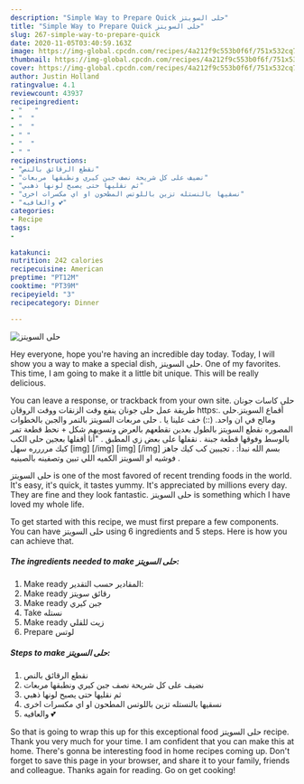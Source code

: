 ```yaml
---
description: "Simple Way to Prepare Quick حلى السويتز"
title: "Simple Way to Prepare Quick حلى السويتز"
slug: 267-simple-way-to-prepare-quick
date: 2020-11-05T03:40:59.163Z
image: https://img-global.cpcdn.com/recipes/4a212f9c553b0f6f/751x532cq70/الصورة-الرئيسية-لوصفةحلى-السويتز.jpg
thumbnail: https://img-global.cpcdn.com/recipes/4a212f9c553b0f6f/751x532cq70/الصورة-الرئيسية-لوصفةحلى-السويتز.jpg
cover: https://img-global.cpcdn.com/recipes/4a212f9c553b0f6f/751x532cq70/الصورة-الرئيسية-لوصفةحلى-السويتز.jpg
author: Justin Holland
ratingvalue: 4.1
reviewcount: 43937
recipeingredient:
- "   "
- "  "
- "  "
- " "
- "  "
- " "
recipeinstructions:
- "نقطع الرقائق بالنص"
- "نضيف على كل شريحة نصف جبن كيري ونطبقها مربعات"
- "ثم نقليها حتى يصبح لونها ذهبي"
- "نسقيها بالنستله تزين باللوتس المطحون او اي مكسرات اخرى"
- "والعافيه 💕"
categories:
- Recipe
tags:
- 

katakunci:  
nutrition: 242 calories
recipecuisine: American
preptime: "PT12M"
cooktime: "PT39M"
recipeyield: "3"
recipecategory: Dinner

---
```



![حلى السويتز](https://img-global.cpcdn.com/recipes/4a212f9c553b0f6f/751x532cq70/الصورة-الرئيسية-لوصفةحلى-السويتز.jpg)

Hey everyone, hope you're having an incredible day today. Today, I will show you a way to make a special dish, حلى السويتز. One of my favorites. This time, I am going to make it a little bit unique. This will be really delicious.

You can leave a response, or trackback from your own site. حلى كاسات جونان طريقة عمل حلى جونان ينفع وقت الزنقات ووقت الروقان https:. أقماع السويتز.حلى ومالح في ان واحد. (::) خف علينا يا . حلى مربعات السويتز بالتمر والجبن بالخطوات المصوره نقطع السويتز بالطول بعدين نقطعهم بالعرض ونسويهم شكل + نحط قطعة تمر بالوسط وفوقها قطعة جبنة . نقفلها على بعض زي المطبق . &#34;أنا أقفلها بعجين حلى الكب كيك مرررره سهل [img] [/img] [img] [/img] بسم الله نبدأ: . تجيبين كب كيك جاهز فوشيه او السويتز الكميه اللي تبين وتصفينه بالصينيه .

حلى السويتز is one of the most favored of recent trending foods in the world. It's easy, it's quick, it tastes yummy. It's appreciated by millions every day. They are fine and they look fantastic. حلى السويتز is something which I have loved my whole life.


To get started with this recipe, we must first prepare a few components. You can have حلى السويتز using 6 ingredients and 5 steps. Here is how you can achieve that.

<!--inarticleads1-->

##### The ingredients needed to make حلى السويتز:

1. Make ready  المقادير حسب التقدير:
1. Make ready  رقائق سويتز
1. Make ready  جبن كيري
1. Take  نستله
1. Make ready  زيت للقلي
1. Prepare  لوتس




<!--inarticleads2-->

##### Steps to make حلى السويتز:

1. نقطع الرقائق بالنص
1. نضيف على كل شريحة نصف جبن كيري ونطبقها مربعات
1. ثم نقليها حتى يصبح لونها ذهبي
1. نسقيها بالنستله تزين باللوتس المطحون او اي مكسرات اخرى
1. والعافيه 💕




So that is going to wrap this up for this exceptional food حلى السويتز recipe. Thank you very much for your time. I am confident that you can make this at home. There's gonna be interesting food in home recipes coming up. Don't forget to save this page in your browser, and share it to your family, friends and colleague. Thanks again for reading. Go on get cooking!
